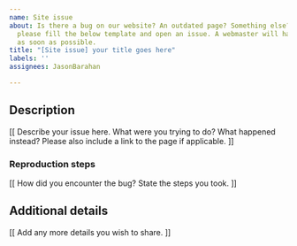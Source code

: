 ```yaml
---
name: Site issue
about: Is there a bug on our website? An outdated page? Something else? In that case,
  please fill the below template and open an issue. A webmaster will handle the issue
  as soon as possible.
title: "[Site issue] your title goes here"
labels: ''
assignees: JasonBarahan

---
```


## Description
[[ Describe your issue here. What were you trying to do? What happened instead? Please also include a link to the page if applicable. ]]

### Reproduction steps
[[ How did you encounter the bug? State the steps you took. ]]

## Additional details
[[ Add any more details you wish to share. ]]
